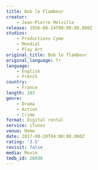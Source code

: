 ```yaml
---
title: Bob le Flambeur
creator:
    - Jean-Pierre Melville
release: 1956-08-24T00:00:00.000Z
studios:
    - Productions Cyme
    - Mondial
    - Play Art
original_title: Bob le flambeur
original_language: fr
language:
    - English
    - French
country:
    - France
length: 103
genre:
    - Drama
    - Action
    - Crime
format: Digital rental
service: iTunes
venue: Home
date: 2017-08-20T04:00:00.000Z
rating: '3.5'
revisit: false
media: Movie
tmdb_id: 26030
---
```




